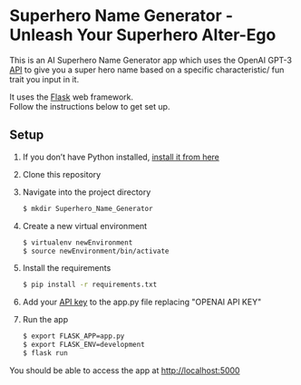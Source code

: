 # Superhero Name Generator - Unleash Your Superhero Alter-Ego

This is an AI Superhero Name Generator app which uses the OpenAI GPT-3 [API](https://beta.openai.com/docs/quickstart) to give you a super hero name based on a specific characteristic/ fun trait you input in it. 

It uses the [Flask](https://flask.palletsprojects.com/en/2.0.x/) web framework.  
Follow the instructions below to get set up.

## Setup

1. If you don’t have Python installed, [install it from here](https://www.python.org/downloads/)

2. Clone this repository

3. Navigate into the project directory

   ```bash
   $ mkdir Superhero_Name_Generator
   ```

4. Create a new virtual environment

   ```bash
   $ virtualenv newEnvironment
   $ source newEnvironment/bin/activate
   ```

5. Install the requirements

   ```bash
   $ pip install -r requirements.txt
   ```


6. Add your [API key](https://beta.openai.com/account/api-keys) to the app.py file replacing "OPENAI API KEY"

7. Run the app

   ```bash
   $ export FLASK_APP=app.py
   $ export FLASK_ENV=development
   $ flask run
   ```

You should be able to access the app at [http://localhost:5000](http://localhost:5000)
